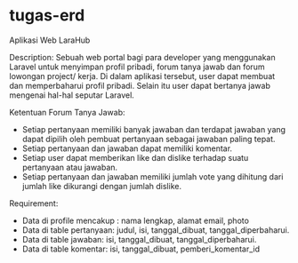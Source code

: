 # tugas-erd

Aplikasi Web LaraHub

Description: 
Sebuah web portal bagi para developer yang menggunakan Laravel untuk menyimpan profil pribadi, forum tanya jawab dan forum lowongan project/ kerja. Di dalam aplikasi tersebut, user dapat membuat dan memperbaharui profil pribadi. Selain itu user dapat bertanya jawab mengenai hal-hal seputar Laravel.

Ketentuan Forum Tanya Jawab:
- Setiap pertanyaan memiliki banyak jawaban dan terdapat jawaban yang dapat dipilih oleh pembuat pertanyaan sebagai jawaban paling tepat.
- Setiap pertanyaan dan jawaban dapat memiliki komentar.
- Setiap user dapat memberikan like dan dislike terhadap suatu pertanyaan atau jawaban.
- Setiap pertanyaan dan jawaban memiliki jumlah vote yang dihitung dari jumlah like dikurangi dengan jumlah dislike.

Requirement:
- Data di profile mencakup : nama lengkap, alamat email, photo
- Data di table pertanyaan: judul, isi, tanggal_dibuat, tanggal_diperbaharui.
- Data di table jawaban: isi, tanggal_dibuat, tanggal_diperbaharui.
- Data di table komentar: isi, tanggal_dibuat, pemberi_komentar_id
